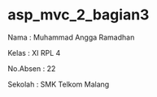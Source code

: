 # asp_mvc_2_bagian3

Nama : Muhammad Angga Ramadhan

Kelas : XI RPL 4

No.Absen : 22

Sekolah : SMK Telkom Malang
